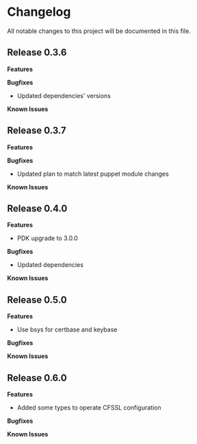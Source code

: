# Changelog

All notable changes to this project will be documented in this file.

## Release 0.3.6

**Features**

**Bugfixes**

* Updated dependencies' versions

**Known Issues**

## Release 0.3.7

**Features**

**Bugfixes**

* Updated plan to match latest puppet module changes

**Known Issues**

## Release 0.4.0

**Features**

* PDK upgrade to 3.0.0

**Bugfixes**

* Updated dependencies

**Known Issues**

## Release 0.5.0

**Features**

* Use bsys for certbase and keybase

**Bugfixes**

**Known Issues**

## Release 0.6.0

**Features**

* Added some types to operate CFSSL configuration

**Bugfixes**

**Known Issues**